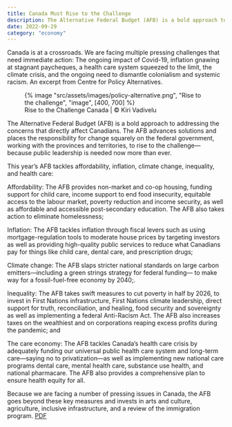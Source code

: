 ```yaml
---
title: Canada Must Rise to the Challenge
description: The Alternative Federal Budget (AFB) is a bold approach to addressing the concerns that directly affect Canadians
date: 2022-09-29
category: "economy"
---
```


Canada is at a crossroads. We are facing multiple pressing challenges that need immediate action: The ongoing impact of Covid-19, inflation gnawing at stagnant paycheques, a health care system squeezed to the limit, the climate crisis, and the ongoing need to dismantle colonialism and systemic racism. An excerpt from Centre for Policy Alternatives.

<!-- excerpt -->

<figure>
{% image "src/assets/images/policy-alternative.png", "Rise to the challenge", "image", [400, 700] %}
<figcaption>Rise to the Challenge Canada | © Kiri Vadivelu</figcaption>
</figure>

The Alternative Federal Budget (AFB) is a bold approach to addressing the concerns that directly affect Canadians. The AFB advances solutions and places the responsibility for change squarely on the federal government, working with the provinces and territories, to rise to the challenge—because public leadership is needed now more than ever.

This year’s AFB tackles affordability, inflation, climate change, inequality, and health care:

Affordability: The AFB provides non-market and co-op housing, funding support for child care, income support to end food insecurity, equitable access to the labour market, poverty reduction and income security, as well as affordable and accessible post-secondary education. The AFB also takes action to eliminate homelessness;

Inflation: The AFB tackles inflation through fiscal levers such as using mortgage-regulation tools to moderate house prices by targeting investors as well as providing high-quality public services to reduce what Canadians pay for things like child care, dental care, and prescription drugs;

Climate change: The AFB slaps stricter national standards on large carbon emitters—including a green strings strategy for federal funding— to make way for a fossil-fuel-free economy by 2040;.

Inequality: The AFB takes swift measures to cut poverty in half by 2026, to invest in First Nations infrastructure, First Nations climate leadership, direct support for truth, reconciliation, and healing, food security and sovereignty as well as implementing a federal Anti-Racism Act. The AFB also increases taxes on the wealthiest and on corporations reaping excess profits during the pandemic; and

The care economy: The AFB tackles Canada’s health care crisis by adequately funding our universal public health care system and long-term care—saying no to privatization—as well as implementing new national care programs dental care, mental health care, substance use health, and national pharmacare. The AFB also provides a comprehensive plan to ensure health equity for all.

Because we are facing a number of pressing issues in Canada, the AFB goes beyond these key measures and invests in arts and culture, agriculture, inclusive infrastructure, and a review of the immigration program. [PDF](https://policyalternatives.ca/sites/default/files/uploads/publications/National%20Office/2022/09/AFB%202023%20-%20Rising%20to%20the%20Challenge%20.pdf)
